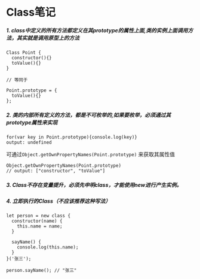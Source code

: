 # Class笔记
 
##### 1. class中定义的所有方法都定义在其prototype的属性上面,类的实例上面调用方法，其实就是调用原型上的方法

```
Class Point {
  constructor(){}
  toValue(){}
}

// 等同于

Point.prototype = {
  toValue(){}
};
```

##### 2. 类的内部所有定义的方法，都是不可枚举的,如果要枚举，必须通过其prototype属性来实现

```
for(var key in Point.prototype){console.log(key)}
output: undefined
```

可通过`Object.getOwnPropertyNames(Point.prototype)` 来获取其属性值

```
Object.getOwnPropertyNames(Point.prototype)
// output: ["constructor", "toValue"]
```

##### 3. Class不存在变量提升，必须先申明class，才能使用new进行产生实例。

##### 4. 立即执行的Class（不应该推荐这种写法）

```
let person = new class {
  constructor(name) {
    this.name = name;
  }

  sayName() {
    console.log(this.name);
  }
}('张三');

person.sayName(); // "张三"
```